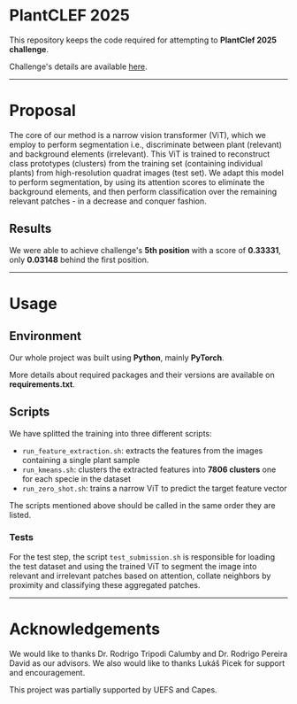 # PlantCLEF 2025

This repository keeps the code required for attempting to **PlantClef 2025 challenge**.

Challenge's details are available [here](https://www.kaggle.com/competitions/plantclef-2025).

---

# Proposal

The core of our method is a narrow vision transformer (ViT), which we employ to perform segmentation i.e., discriminate between plant (relevant) and background elements (irrelevant). This ViT is trained to reconstruct class prototypes (clusters) from the training set (containing individual plants) from high-resolution quadrat images (test set). We adapt this model to perform segmentation, by using its attention scores to eliminate the background elements, and then perform classification over the remaining relevant patches - in a decrease and conquer fashion. 

## Results

We were able to achieve challenge's **5th position** with a score of **0.33331**, only **0.03148** behind the first position.

---

# Usage

## Environment

Our whole project was built using **Python**, mainly **PyTorch**.

More details about required packages and their versions are available on **requirements.txt**.


## Scripts

We have splitted the training into three different scripts:

- `run_feature_extraction.sh`: extracts the features from the images containing a single plant sample
- `run_kmeans.sh`: clusters the extracted features into **7806 clusters** one for each specie in the dataset
- `run_zero_shot.sh`: trains a narrow ViT to predict the target feature vector

The scripts mentioned above should be called in the same order they are listed.

### Tests

For the test step, the script `test_submission.sh` is responsible for loading the test dataset and using the trained ViT to segment the image into relevant and irrelevant patches based on attention, collate neighbors by proximity and classifying these aggregated patches.

---

# Acknowledgements

We would like to thanks Dr. Rodrigo Tripodi Calumby and Dr. Rodrigo Pereira David as our advisors. We also would like to thanks Lukáš Picek for support and encouragement.

This project was partially supported by UEFS and Capes.